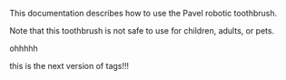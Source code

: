 This documentation describes how to use the Pavel robotic toothbrush.

Note that this toothbrush is not safe to use for children, adults, or pets.

ohhhhh

this is the next version of tags!!!
